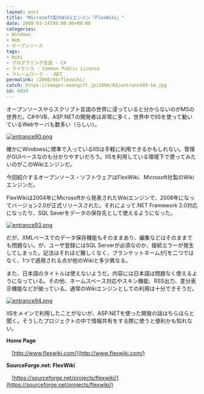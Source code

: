```yaml
---
layout: post
title: "Microsoft製のWikiエンジン「FlexWiki」"
date: 2008-03-14T09:00:00+09:00
categories:
- Windows
- Web
- オープンソース
tags: 
- Wiki
- プログラミング言語 - C#
- ライセンス - Common Public License
- フレームワーク - .NET
permalink: /2008/03/flexwiki/
catch: https://images.moongift.jp/2008/03/entrance93-tm.jpg
id: 6920
---
```

オープンソースやらスクリプト言語の世界に浸っていると分からないのがMSの世界だ。C#やVB、ASP.NETの開発者は非常に多く、世界中でIISを使って動いているWebサーバも数多い（らしい）。

  

[![entrance90.png](https://images.moongift.jp/2008/03/entrance90-tm.jpg)](https://images.moongift.jp/2008/03/entrance90.jpg)

  

確かにWindowsに標準で入っているIISは手軽に利用できるかもしれない。管理がGUIベースなのも分かりやすいだろう。IISを利用している環境下で使ってみたいのがこのWikiエンジンだ。

  

今回紹介するオープンソース・ソフトウェアはFlexWiki、Microsoft社製のWikiエンジンだ。

  
  
<!--more-->  

FlexWikiは2004年にMicrosoftから発表されたWikiエンジンで、2008年になってバージョン2.0が正式リリースされた。それによって.NET Framework 2.0対応になったり、SQL Severをデータの保存先として使えるようになった。

  

[![entrance93.png](https://images.moongift.jp/2008/03/entrance93-tm.jpg)](https://images.moongift.jp/2008/03/entrance93.jpg)

  

だが、XMLベースでのデータ保存機能もそのままあり、編集などはそのままでも問題ない。が、ユーザ登録にはSQL Serverが必須なのか、接続エラーが発生してしまった。記法はそれほど難しくなく、ブランケットネームが[を二つではなく、1つで適用される点が他のWikiと多少異なる。

  

また、日本語のタイトルは使えないようだ。内容には日本語は問題なく使えるようになっている。その他、ネームスペース対応やスキン機能、RSS出力、差分表示機能などが揃っている。通常のWikiエンジンとしての利用は十分できそうだ。

  

[![entrance94.png](https://images.moongift.jp/2008/03/entrance94-tm.jpg)](https://images.moongift.jp/2008/03/entrance94.jpg)

  

IISをメインで利用したことがないが、ASP.NETを使った開発の話はちらほらと聞く。そうしたプロジェクトの中で情報共有をする際に使うと便利かも知れない。

  

**Home Page**  
  
　[http://www.flexwiki.com/](http://www.flexwiki.com/)

  

**SourceForge.net: FlexWiki**  
  
　[https://sourceforge.net/projects/flexwiki/](https://sourceforge.net/projects/flexwiki/)

  
